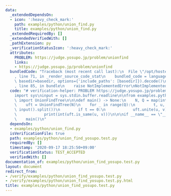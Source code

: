 ```yaml
---
data:
  _extendedDependsOn:
  - icon: ':heavy_check_mark:'
    path: examples/python/union_find.py
    title: examples/python/union_find.py
  _extendedRequiredBy: []
  _extendedVerifiedWith: []
  _pathExtension: py
  _verificationStatusIcon: ':heavy_check_mark:'
  attributes:
    PROBLEM: https://judge.yosupo.jp/problem/unionfind
    links:
    - https://judge.yosupo.jp/problem/unionfind
  bundledCode: "Traceback (most recent call last):\n  File \"/opt/hostedtoolcache/Python/3.9.1/x64/lib/python3.9/site-packages/onlinejudge_verify/documentation/build.py\"\
    , line 71, in _render_source_code_stat\n    bundled_code = language.bundle(stat.path,\
    \ basedir=basedir, options={'include_paths': [basedir]}).decode()\n  File \"/opt/hostedtoolcache/Python/3.9.1/x64/lib/python3.9/site-packages/onlinejudge_verify/languages/python.py\"\
    , line 85, in bundle\n    raise NotImplementedError\nNotImplementedError\n"
  code: "# verification-helper: PROBLEM https://judge.yosupo.jp/problem/unionfind\n\
    import sys\ninput = sys.stdin.buffer.readline\n\nfrom examples.python.union_find\
    \ import UnionFindTree\n\n\ndef main() -> None:\n    N, Q = map(int, input().split())\n\
    \    uft = UnionFindTree(N)\n    for _ in range(Q):\n        t, u, v = map(int,\
    \ input().split())\n        if t == 0:\n            uft.unite(u, v)\n        else:\n\
    \            print(int(uft.is_same(u, v)))\n\n\nif __name__ == \"__main__\":\n\
    \    main()\n"
  dependsOn:
  - examples/python/union_find.py
  isVerificationFile: true
  path: examples/python/union_find_yosupo.test.py
  requiredBy: []
  timestamp: '2020-09-17 18:25:50+09:00'
  verificationStatus: TEST_ACCEPTED
  verifiedWith: []
documentation_of: examples/python/union_find_yosupo.test.py
layout: document
redirect_from:
- /verify/examples/python/union_find_yosupo.test.py
- /verify/examples/python/union_find_yosupo.test.py.html
title: examples/python/union_find_yosupo.test.py
---
```


